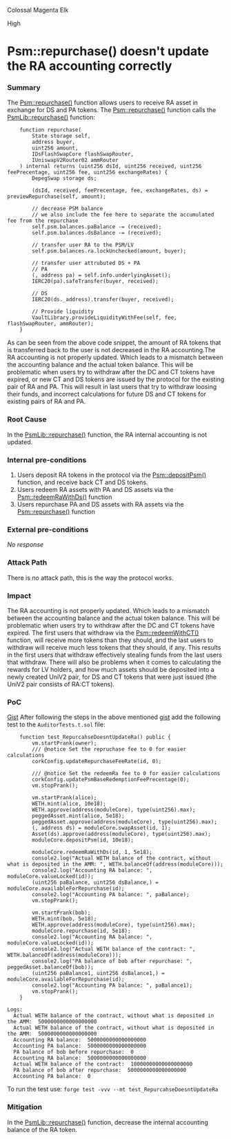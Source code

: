 Colossal Magenta Elk

High

# Psm::repurchase() doesn't update the RA accounting correctly

### Summary

The [Psm::repurchase()](https://github.com/sherlock-audit/2024-08-cork-protocol/blob/main/Depeg-swap/contracts/core/Psm.sol#L34-L40) function allows users to receive RA asset in exchange for DS and PA tokens. The [Psm::repurchase()](https://github.com/sherlock-audit/2024-08-cork-protocol/blob/main/Depeg-swap/contracts/core/Psm.sol#L34-L40) function calls the [PsmLib::repurchase()](https://github.com/sherlock-audit/2024-08-cork-protocol/blob/main/Depeg-swap/contracts/libraries/PsmLib.sol#L293-L322) function:
```solidity
    function repurchase(
        State storage self,
        address buyer,
        uint256 amount,
        IDsFlashSwapCore flashSwapRouter,
        IUniswapV2Router02 ammRouter
    ) internal returns (uint256 dsId, uint256 received, uint256 feePrecentage, uint256 fee, uint256 exchangeRates) {
        DepegSwap storage ds;

        (dsId, received, feePrecentage, fee, exchangeRates, ds) = previewRepurchase(self, amount);

        // decrease PSM balance
        // we also include the fee here to separate the accumulated fee from the repurchase
        self.psm.balances.paBalance -= (received);
        self.psm.balances.dsBalance -= (received);

        // transfer user RA to the PSM/LV
        self.psm.balances.ra.lockUnchecked(amount, buyer);

        // transfer user attrubuted DS + PA
        // PA
        (, address pa) = self.info.underlyingAsset();
        IERC20(pa).safeTransfer(buyer, received);

        // DS
        IERC20(ds._address).transfer(buyer, received);

        // Provide liquidity
        VaultLibrary.provideLiquidityWithFee(self, fee, flashSwapRouter, ammRouter);
    }
```
As can be seen from the above code snippet, the amount of RA tokens that is transferred back to the user is not decreased in the RA accounting.The RA accounting is not properly updated. Which leads to a mismatch between the accounting balance and the actual token balance. This will be problematic when users try to withdraw after the DC and CT tokens have expired, or new CT and DS tokens are issued by the protocol for the existing pair of RA and PA. This will result in last users that try to withdraw loosing their funds, and incorrect calculations for future DS and CT tokens for existing pairs of RA and PA.



### Root Cause

In the [PsmLib::repurchase()](https://github.com/sherlock-audit/2024-08-cork-protocol/blob/main/Depeg-swap/contracts/libraries/PsmLib.sol#L293-L322) function, the RA internal accounting is not updated. 

### Internal pre-conditions

1. Users deposit RA tokens in the protocol via the [Psm::depositPsm()](https://github.com/sherlock-audit/2024-08-cork-protocol/blob/main/Depeg-swap/contracts/core/Psm.sol#L90-L101) function, and receive back CT and DS tokens.
2. Users redeem RA assets with PA and DS assets via the [Psm::redeemRaWithDs()](https://github.com/sherlock-audit/2024-08-cork-protocol/blob/main/Depeg-swap/contracts/core/Psm.sol#L142-L159) function
3. Users repurchase PA and DS assets with RA assets via the [Psm::repurchase()](https://github.com/sherlock-audit/2024-08-cork-protocol/blob/main/Depeg-swap/contracts/core/Psm.sol#L34-L39) function

### External pre-conditions

_No response_

### Attack Path

There is no attack path, this is the way the protocol works.

### Impact

The RA accounting is not properly updated. Which leads to a mismatch between the accounting balance and the actual token balance. This will be problematic when users try to withdraw after  the DC and CT tokens have expired. The first users that withdraw via the [Psm::redeemWithCT()](https://github.com/sherlock-audit/2024-08-cork-protocol/blob/main/Depeg-swap/contracts/core/Psm.sol#L198-L210) function, will receive more tokens than they should, and the last users to withdraw will receive much less tokens that they should, if any. This results in the first users that withdraw effectively stealing funds from the last users that withdraw. There will also be problems when it comes to calculating the rewards for LV holders, and how much assets should be deposited into a newly created UniV2 pair, for DS and CT tokens that were just issued (the UniV2 pair consists of RA:CT tokens).



### PoC

[Gist](https://gist.github.com/AtanasDimulski/3f9bfc84c63e1c977b877613b644c0e2)
After following the steps in the above mentioned [gist](https://gist.github.com/AtanasDimulski/3f9bfc84c63e1c977b877613b644c0e2) add the following test to the ``AuditorTests.t.sol`` file:

```solidity
    function test_RepurcahseDoesntUpdateRa() public {
        vm.startPrank(owner);
        /// @notice Set the repruchase fee to 0 for easier calculations
        corkConfig.updateRepurchaseFeeRate(id, 0);

        /// @notice Set the redeemRa fee to 0 for easier calculations
        corkConfig.updatePsmBaseRedemptionFeePrecentage(0);
        vm.stopPrank();

        vm.startPrank(alice);
        WETH.mint(alice, 10e18);
        WETH.approve(address(moduleCore), type(uint256).max);
        peggedAsset.mint(alice, 5e18);
        peggedAsset.approve(address(moduleCore), type(uint256).max);
        (, address ds) = moduleCore.swapAsset(id, 1);
        Asset(ds).approve(address(moduleCore), type(uint256).max);
        moduleCore.depositPsm(id, 10e18);

        moduleCore.redeemRaWithDs(id, 1, 5e18);
        console2.log("Actual WETH balance of the contract, without what is deposited in the AMM: ", WETH.balanceOf(address(moduleCore)));
        console2.log("Accounting RA balance: ", moduleCore.valueLocked(id));
        (uint256 paBalance, uint256 dsBalance,) = moduleCore.availableForRepurchase(id);
        console2.log("Accounting PA balance: ", paBalance);
        vm.stopPrank();

        vm.startPrank(bob);
        WETH.mint(bob, 5e18);
        WETH.approve(address(moduleCore), type(uint256).max);
        moduleCore.repurchase(id, 5e18);
        console2.log("Accounting RA balance: ", moduleCore.valueLocked(id));
        console2.log("Actual WETH balance of the contract: ", WETH.balanceOf(address(moduleCore)));
        console2.log("PA balance of bob after repurchase: ", peggedAsset.balanceOf(bob));
        (uint256 paBalance1, uint256 dsBalance1,) = moduleCore.availableForRepurchase(id);
        console2.log("Accounting PA balance: ", paBalance1);
        vm.stopPrank();
    }
```

```solidity
Logs:
  Actual WETH balance of the contract, without what is deposited in the AMM:  5000000000000000000
  Actual WETH balance of the contract, without what is deposited in the AMM:  5000000000000000000
  Accounting RA balance:  5000000000000000000
  Accounting PA balance:  5000000000000000000
  PA balance of bob before repurchase:  0
  Accounting RA balance:  5000000000000000000
  Actual WETH balance of the contract:  10000000000000000000
  PA balance of bob after repurchase:  5000000000000000000
  Accounting PA balance:  0
```

To run the test use: ``forge test -vvv --mt test_RepurcahseDoesntUpdateRa``

### Mitigation
In the [PsmLib::repurchase()](https://github.com/sherlock-audit/2024-08-cork-protocol/blob/main/Depeg-swap/contracts/libraries/PsmLib.sol#L293-L322) function, decrease the internal accounting balance of the RA token. 